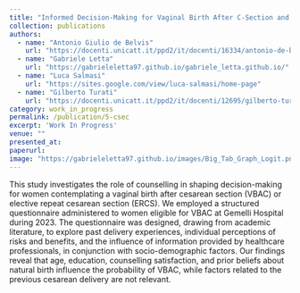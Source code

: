 ```yaml
---
title: "Informed Decision-Making for Vaginal Birth After C-Section and Repeated Cesarean Section. Does counselling matter?"
collection: publications
authors:
  - name: "Antonio Giulio de Belvis"
    url: "https://docenti.unicatt.it/ppd2/it/docenti/16334/antonio-de-belvis/profilo"
  - name: "Gabriele Letta"
    url: "https://gabrieleletta97.github.io/gabriele_letta.github.io/"
  - name: "Luca Salmasi"
    url: "https://sites.google.com/view/luca-salmasi/home-page"
  - name: "Gilberto Turati"
    url: "https://docenti.unicatt.it/ppd2/it/docenti/12695/gilberto-turati/profilo"
category: work_in_progress
permalink: /publication/5-csec
excerpt: 'Work In Progress'
venue: ""
presented_at:
paperurl:
image: "https://gabrieleletta97.github.io/images/Big_Tab_Graph_Logit.png"
---
```

This study investigates the role of counselling in shaping decision-making for women contemplating a vaginal birth after cesarean section (VBAC) or elective repeat cesarean section (ERCS). We employed a structured questionnaire administered to women eligible for VBAC at Gemelli Hospital during 2023. The questionnaire was designed, drawing from academic literature, to explore past delivery experiences, individual perceptions of risks and benefits, and the influence of information provided by healthcare professionals, in conjunction with socio-demographic factors. Our findings reveal that age, education, counselling satisfaction, and prior beliefs about natural birth influence the probability of VBAC, while factors related to the previous cesarean delivery are not relevant.
